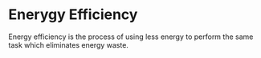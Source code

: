 # Enerygy Efficiency
<p> Energy efficiency is the process of using less energy to perform the same task which eliminates energy waste. </p> 

